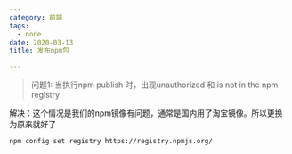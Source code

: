 ```yaml
---
category: 前端
tags:
  - node
date: 2020-03-13
title: 发布npm包

---
```


> 问题1: 当执行npm publish 时，出现unauthorized 和 is not in the npm registry

解决：这个情况是我们的npm镜像有问题，通常是国内用了淘宝镜像。所以更换为原来就好了
```sh
npm config set registry https://registry.npmjs.org/
```